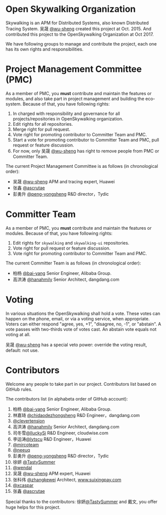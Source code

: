 # Open Skywalking Organization
Skywalking is an APM for Distributed Systems, also known Distributed Tracing System. 吴晟 [@wu-sheng](https://github.com/wu-sheng) created this project at Oct. 2015. And contributed this project to the OpenSkywalking Organization at Oct 2017.

We have following groups to manage and contribute the project, each one has its own rights and responsibilities.

# Project Management Committee (PMC)
As a member of PMC, you **must** contribute and maintain the features or modules, and also take part in project management and building the eco-system. Because of that, you have following rights:
1. In charged with responsibility and governance for all projects/repositories in OpenSkywalking organization.
1. Edit rights for all repositories.
1. Merge right for pull request.
1. Vote right for promoting contributor to Committer Team and PMC.
1. Start a vote for promoting contributor to Committer Team and PMC, pull request or feature discussion.
1. For now, only 吴晟 [@wu-sheng](https://github.com/wu-sheng) has right to remove people from PMC or Committer Team.

The current Project Management Committee is as follows (in chronological order):
* 吴晟 [@wu-sheng](https://github.com/wu-sheng) APM and tracing expert, Huawei
* 张鑫 [@ascrutae](https://github.com/ascrutae)
* 彭勇升 [@peng-yongsheng](https://github.com/peng-yongsheng) R&D director，Tydic

# Committer Team
As a member of PMC, you **must** contribute and maintain the features or modules. Because of that, you have following rights:
1. Edit rights for `skywalking` and `skywalking-ui` repositories.
1. Vote right for pull request or feature discussion.
1. Vote right for promoting contributor to Committer Team and PMC.

The current Committer Team is as follows (in chronological order):
* 柏杨 [@bai-yang](https://github.com/bai-yang)  Senior Engineer, Alibaba Group.
* 高洪涛 [@hanahmily](http://githun.com/hanahmily) Senior Architect, dangdang.com

# Voting

In various situations the OpenSkywalking shall hold a vote. These votes can happen on the phone, email, or via a voting service, when appropriate. Voters can either respond "agree, yes, +1", "disagree, no, -1", or "abstain". A vote passes with two-thirds vote of votes cast. An abstain vote equals not voting at all.

吴晟 [@wu-sheng](https://github.com/wu-sheng) has a special veto power: override the voting result, default: not use.

# Contributors
Welcome any people to take part in our project. Contributors list based on GitHub rules.

The contributors list (in alphabeta order of GitHub account):

1. 柏杨 [@bai-yang](https://github.com/bai-yang)  Senior Engineer, Alibaba Group.
1. 林嘉琦 [@chidaodezhongsheng](https://github.com/chidaodezhongsheng) R&D Engineer，dangdang.com
1. [@clevertension](https://github.com/clevertension)
1. 高洪涛 [@hanahmily](http://githun.com/hanahmily) Senior Architect, dangdang.com
1. 司冬雪[@IluckySi](https://github.com/IluckySi) R&D Engineer, cloudwise.com
1. 李运涛[@lytscu](https://github.com/lytscu) R&D Engineer，Huawei
1. [@mircoteam](https://github.com/mircoteam)
1. [@neeuq](https://github.com/neeuq)
1. 彭勇升 [@peng-yongsheng](https://github.com/peng-yongsheng) R&D director，Tydic
1. 徐妍 [@TastySummer](https://github.com/TastySummer)
1. [@wendal](https://github.com/wendal)
1. 吴晟 [@wu-sheng](https://github.com/wu-sheng) APM expert, Huawei
1. 张科伟 [@zhangkewei](https://github.com/zhangkewei) Architect, www.suixingpay.com
1. [@xcaspar](https://github.com/xcaspar)
1. 张鑫 [@ascrutae](https://github.com/ascrutae)

Special thanks to the contributors: 徐妍[@TastySummer](https://github.com/TastySummer) and 戴文, you offer huge helps for this project.
